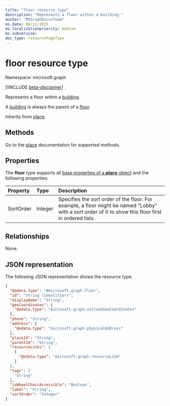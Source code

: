 ```yaml
---
title: "floor resource type"
description: "Represents a floor within a building."
author: "MSGraphDocsvTeam"
ms.date: 06/11/2025
ms.localizationpriority: medium
ms.subservice:
doc_type: resourcePageType
---
```


# floor resource type

Namespace: microsoft.graph

[!INCLUDE [beta-disclaimer](../../includes/beta-disclaimer.md)]

Represents a floor within a [building](./building.md).

A [building](./building.md) is always the parent of a [floor](./floor.md).

Inherits from [place](../resources/place.md).

## Methods

Go to the [place](./place.md) documentation for supported methods.

## Properties

The **floor** type supports all [base properties of a **place** object](./place.md#base-properties) and the following properties:

|Property |Type |Description |
|:--|:--|:--|
|SortOrder |Integer |Specifies the sort order of the floor. For example, a floor might be named "Lobby" with a sort order of 0 to show this floor first in ordered lists. |

## Relationships
None.

## JSON representation
The following JSON representation shows the resource type.
<!-- {
  "blockType": "resource",
  "keyProperty": "id",
  "@odata.type": "microsoft.graph.floor",
  "baseType": "microsoft.graph.place",
  "openType": false
}
-->
``` json
{
  "@odata.type": "#microsoft.graph.floor",
  "id": "String (identifier)",
  "displayName": "String",
  "geoCoordinates": {
    "@odata.type": "microsoft.graph.outlookGeoCoordinates"
  },
  "phone": "String",
  "address": {
    "@odata.type": "microsoft.graph.physicalAddress"
  },
  "placeId": "String",
  "parentId": "String",
  "resourceLinks": [
    {
      "@odata.type": "microsoft.graph.resourceLink"
    }
  ],
  "tags": [
    "String"
  ],
  "isWheelChairAccessible": "Boolean",
  "label": "String",
  "sortOrder": "Integer"
}
```

